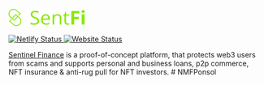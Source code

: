<p>
    <img src="assets\images\logo.svg" width="150">
</p>

<p>
    <a href="https://app.netlify.com/sites/sentfi/deploys">
        <img src="https://api.netlify.com/api/v1/badges/1a1703e8-7b3e-46c1-9abb-3d2e38bdbed0/deploy-status" alt="Netlify Status">
    </a>
    <a href="https://sentfi.vercel.app">
        <img src="https://img.shields.io/badge/website-up-green" alt="Website Status"/>
    </a>
</p>

[Sentinel Finance](https://sentfi.netlify.app) is a proof-of-concept platform, that protects web3 users from scams and supports personal and business loans, p2p commerce, NFT insurance & anti-rug pull for NFT investors.
#   N M F P o n s o l 
 
 